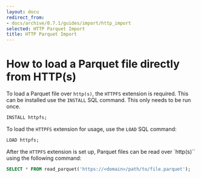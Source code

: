```yaml
---
layout: docu
redirect_from:
- docs/archive/0.7.1/guides/import/http_import
selected: HTTP Parquet Import
title: HTTP Parquet Import
---
```


# How to load a Parquet file directly from HTTP(s)

To load a Parquet file over `http(s)`, the `HTTPFS` extension is required. This can be installed use the `INSTALL` SQL command. This only needs to be run once.

```sql
INSTALL httpfs;
```

To load the `HTTPFS` extension for usage, use the `LOAD` SQL command:

```sql
LOAD httpfs;
```

After the `HTTPFS` extension is set up, Parquet files can be read over `http(s)`` using the following command:

```sql
SELECT * FROM read_parquet('https://<domain>/path/to/file.parquet');
```